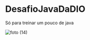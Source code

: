 # DesafioJavaDaDIO
Só para treinar um pouco de java

![foto (14)](https://user-images.githubusercontent.com/88283829/142514584-0abf6c86-2159-4a85-aa56-f15b837a79ee.jpg)
